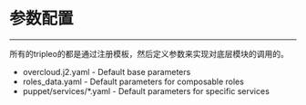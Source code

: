 # 参数配置

---

所有的tripleo的都是通过注册模板，然后定义参数来实现对底层模块的调用的。
* overcloud.j2.yaml - Default base parameters
* roles_data.yaml - Default parameters for composable roles
* puppet/services/*.yaml - Default parameters for specific services